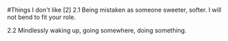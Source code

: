 #Things I don't like [2]
 2.1 Being mistaken as someone sweeter, softer. I will not bend to fit your role.

2.2 Mindlessly waking up, going somewhere, doing something.
